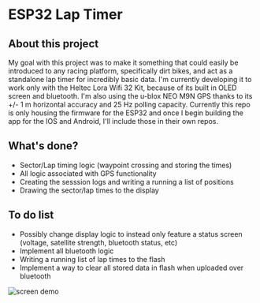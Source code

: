 # ESP32 Lap Timer

## About this project

My goal with this project was to make it something that could easily be introduced to any racing platform,
specifically dirt bikes, and act as a standalone lap timer for incredibly basic data.
I'm currently developing it to work only with the Heltec Lora Wifi 32 Kit, because of its built in
OLED screen and bluetooth. I'm also using the u-blox NEO M9N GPS thanks to its +/- 1 m horizontal
accuracy and 25 Hz polling capacity. Currently this repo is only housing the firmware for the
ESP32 and once I begin building the app for the IOS and Android, I'll include those in their own repos.

## What's done?
- Sector/Lap timing logic (waypoint crossing and storing the times)
- All logic associated with GPS functionality
- Creating the sesssion logs and writing a running a list of positions
- Drawing the sector/lap times to the display

## To do list
- Possibly change display logic to instead only feature a status screen (voltage, satellite strength, bluetooth status, etc)
- Implement all bluetooth logic
- Writing a running list of lap times to the flash
- Implement a way to clear all stored data in flash when uploaded over bluetooth

![screen demo](https://media0.giphy.com/media/v1.Y2lkPTc5MGI3NjExNTYzaXUzNzYzajUxbDU1MzN1cmloYzI1cXljNjNwcHM1cnJpcTJzbCZlcD12MV9pbnRlcm5hbF9naWZfYnlfaWQmY3Q9Zw/QZPMouXupVzR3BWeDb/giphy.gif)
